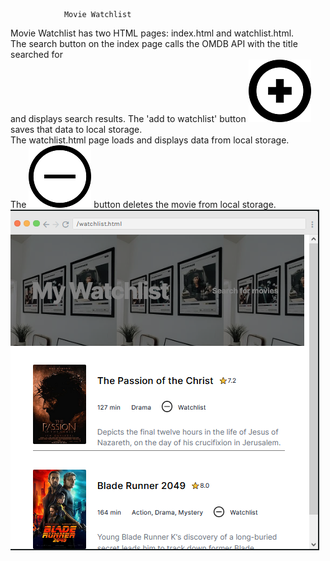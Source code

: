 				Movie Watchlist
Movie Watchlist has two HTML pages: index.html and watchlist.html.\
The search button on the index page calls the OMDB API with the title searched for\
and displays search results.
The 'add to watchlist' button ![](/images/plussign.png) saves that data to local storage.\
The watchlist.html page loads and displays data from local storage.\
The ![](/images/minussign.png) button deletes the movie from local storage.\
![](https://github.com/dlwub/Movie-Watchlist/blob/main/images/Movie%20Watchlist%20.png)
